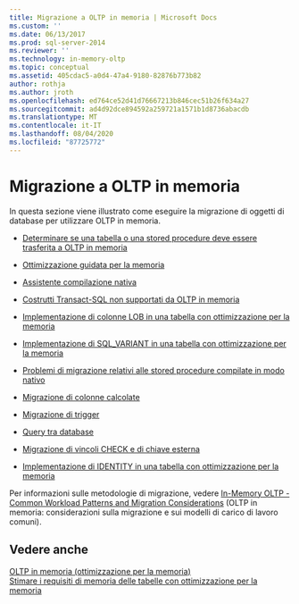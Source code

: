 ```yaml
---
title: Migrazione a OLTP in memoria | Microsoft Docs
ms.custom: ''
ms.date: 06/13/2017
ms.prod: sql-server-2014
ms.reviewer: ''
ms.technology: in-memory-oltp
ms.topic: conceptual
ms.assetid: 405cdac5-a0d4-47a4-9180-82876b773b82
author: rothja
ms.author: jroth
ms.openlocfilehash: ed764ce52d41d76667213b846cec51b26f634a27
ms.sourcegitcommit: ad4d92dce894592a259721a1571b1d8736abacdb
ms.translationtype: MT
ms.contentlocale: it-IT
ms.lasthandoff: 08/04/2020
ms.locfileid: "87725772"
---
```

# <a name="migrating-to-in-memory-oltp"></a>Migrazione a OLTP in memoria
  In questa sezione viene illustrato come eseguire la migrazione di oggetti di database per utilizzare OLTP in memoria.  
  
-   [Determinare se una tabella o una stored procedure deve essere trasferita a OLTP in memoria](determining-if-a-table-or-stored-procedure-should-be-ported-to-in-memory-oltp.md)  
  
-   [Ottimizzazione guidata per la memoria](memory-optimization-advisor.md)  
  
-   [Assistente compilazione nativa](native-compilation-advisor.md)  
  
-   [Costrutti Transact-SQL non supportati da OLTP in memoria](transact-sql-constructs-not-supported-by-in-memory-oltp.md)  
  
-   [Implementazione di colonne LOB in una tabella con ottimizzazione per la memoria](../../database-engine/implementing-lob-columns-in-a-memory-optimized-table.md)  
  
-   [Implementazione di SQL_VARIANT in una tabella con ottimizzazione per la memoria](implementing-sql-variant-in-a-memory-optimized-table.md)  
  
-   [Problemi di migrazione relativi alle stored procedure compilate in modo nativo](migration-issues-for-natively-compiled-stored-procedures.md)  
  
-   [Migrazione di colonne calcolate](migrating-computed-columns.md)  
  
-   [Migrazione di trigger](migrating-triggers.md)  
  
-   [Query tra database](cross-database-queries.md)  
  
-   [Migrazione di vincoli CHECK e di chiave esterna](../../database-engine/migrating-check-and-foreign-key-constraints.md)  
  
-   [Implementazione di IDENTITY in una tabella con ottimizzazione per la memoria](implementing-identity-in-a-memory-optimized-table.md)  
  
 Per informazioni sulle metodologie di migrazione, vedere [In-Memory OLTP - Common Workload Patterns and Migration Considerations](https://msdn.microsoft.com/library/dn673538.aspx) (OLTP in memoria: considerazioni sulla migrazione e sui modelli di carico di lavoro comuni).  
  
## <a name="see-also"></a>Vedere anche  
 [OLTP in memoria &#40;ottimizzazione per la memoria&#41;](in-memory-oltp-in-memory-optimization.md)   
 [Stimare i requisiti di memoria delle tabelle con ottimizzazione per la memoria](memory-optimized-tables.md)  
  
  
